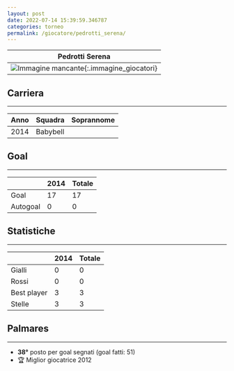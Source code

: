 ```yaml
---
layout: post
date: 2022-07-14 15:39:59.346787
categories: torneo
permalink: /giocatore/pedrotti_serena/
---
```

<link rel='stylesheets' href='./../assets/giocatori.css'>

| Pedrotti Serena |
|:-----:|
| ![Immagine mancante]('./../../assets/giocatori/pedrotti_serena.png){:.immagine_giocatori} |


## Carriera
----

|Anno|Squadra|Soprannome|
|:---:|---|---|
|2014|Babybell||


## Goal
----

| |2014| Totale |
|---|---|---|
|Goal|17|17|
|Autogoal|0|0|


## Statistiche
----

| |2014| Totale |
|---|---|---|
|Gialli|0|0|
|Rossi|0|0|
|Best player|3|3|
|Stelle|3|3|


## Palmares
----

- **38°** posto per goal segnati (goal fatti: 51)
- 🏆 Miglior giocatrice 2012